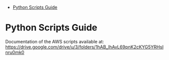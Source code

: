 

<!-- toc -->

- [Python Scripts Guide](#python-scripts-guide)

<!-- tocstop -->

# Python Scripts Guide

Documentation of the AWS scripts available at:
https://drive.google.com/drive/u/3/folders/1hAB_lhAvL69pnK2cKYG5YRHsInru0mk0
